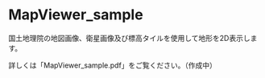 # MapViewer_sample

国土地理院の地図画像、衛星画像及び標高タイルを使用して地形を2D表示します。

詳しくは「MapViewer_sample.pdf」をご覧ください。（作成中）
